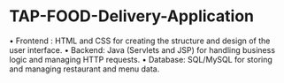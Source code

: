 # TAP-FOOD-Delivery-Application
• Frontend : HTML and CSS for creating the structure and design of the user interface. • Backend: Java (Servlets and JSP) for handling business logic and managing HTTP requests. • Database: SQL/MySQL for storing and managing restaurant and menu data.
